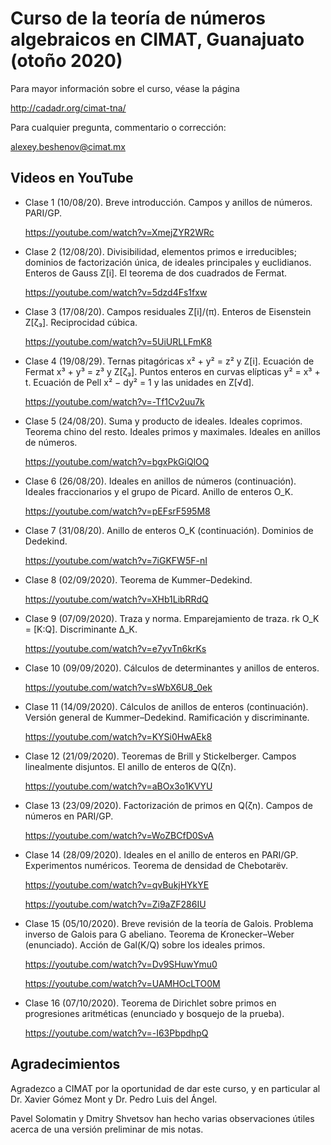 # Curso de la teoría de números algebraicos en CIMAT, Guanajuato (otoño 2020)

Para mayor información sobre el curso, véase la página

http://cadadr.org/cimat-tna/


Para cualquier pregunta, commentario o corrección:

alexey.beshenov@cimat.mx


## Videos en YouTube

* Clase 1 (10/08/20). Breve introducción. Campos y anillos de números. PARI/GP.

  https://youtube.com/watch?v=XmejZYR2WRc

* Clase 2 (12/08/20). Divisibilidad, elementos primos e irreducibles;
  dominios de factorización única, de ideales principales y euclidianos.
  Enteros de Gauss Z[i]. El teorema de dos cuadrados de Fermat.

  https://youtube.com/watch?v=5dzd4Fs1fxw

* Clase 3 (17/08/20). Campos residuales Z[i]/(π). Enteros de Eisenstein Z[ζ₃].
  Reciprocidad cúbica.

  https://youtube.com/watch?v=5UiURLLFmK8

* Clase 4 (19/08/29). Ternas pitagóricas x² + y² = z² y Z[i]. Ecuación de Fermat
  x³ + y³ = z³ y Z[ζ₃]. Puntos enteros en curvas elípticas y² = x³ + t.
  Ecuación de Pell x² − dy² = 1 y las unidades en Z[√d].

  https://youtube.com/watch?v=-Tf1Cv2uu7k

* Clase 5 (24/08/20). Suma y producto de ideales. Ideales coprimos. Teorema
  chino del resto. Ideales primos y maximales. Ideales en anillos de números.

  https://youtube.com/watch?v=bgxPkGiQlOQ

* Clase 6 (26/08/20). Ideales en anillos de números (continuación).
  Ideales fraccionarios y el grupo de Picard. Anillo de enteros O_K.

  https://youtube.com/watch?v=pEFsrF595M8

* Clase 7 (31/08/20). Anillo de enteros O_K (continuación).
  Dominios de Dedekind.

  https://youtube.com/watch?v=7iGKFW5F-nI

* Clase 8 (02/09/2020). Teorema de Kummer–Dedekind.

  https://youtube.com/watch?v=XHb1LibRRdQ

* Clase 9 (07/09/2020). Traza y norma.
  Emparejamiento de traza. rk O_K = [K:Q]. Discriminante Δ_K.

  https://youtube.com/watch?v=e7yvTn6krKs

* Clase 10 (09/09/2020). Cálculos de determinantes y anillos de enteros.

  https://youtube.com/watch?v=sWbX6U8_0ek

* Clase 11 (14/09/2020). Cálculos de anillos de enteros (continuación).
  Versión general de Kummer–Dedekind. Ramificación y discriminante.

  https://youtube.com/watch?v=KYSi0HwAEk8

* Clase 12 (21/09/2020). Teoremas de Brill y Stickelberger.
  Campos linealmente disjuntos. El anillo de enteros de Q(ζn).

  https://youtube.com/watch?v=aBOx3o1KVYU

* Clase 13 (23/09/2020). Factorización de primos en Q(ζn).
  Campos de números en PARI/GP.

  https://youtube.com/watch?v=WoZBCfD0SvA

* Clase 14 (28/09/2020). Ideales en el anillo de enteros en PARI/GP.
  Experimentos numéricos. Teorema de densidad de Chebotarëv.

  https://youtube.com/watch?v=qvBukjHYkYE

  https://youtube.com/watch?v=Zi9aZF286IU

* Clase 15 (05/10/2020). Breve revisión de la teoría de Galois.
  Problema inverso de Galois para G abeliano. Teorema de Kronecker–Weber
  (enunciado). Acción de Gal(K/Q) sobre los ideales primos.

  https://youtube.com/watch?v=Dv9SHuwYmu0

  https://youtube.com/watch?v=UAMHOcLTO0M

* Clase 16 (07/10/2020). Teorema de Dirichlet sobre primos en progresiones
  aritméticas (enunciado y bosquejo de la prueba).

  https://youtube.com/watch?v=-I63PbpdhpQ

## Agradecimientos

Agradezco a CIMAT por la oportunidad de dar este curso, y en particular
al Dr. Xavier Gómez Mont y Dr. Pedro Luis del Ángel.

Pavel Solomatin y Dmitry Shvetsov han hecho varias observaciones útiles acerca
de una versión preliminar de mis notas.
